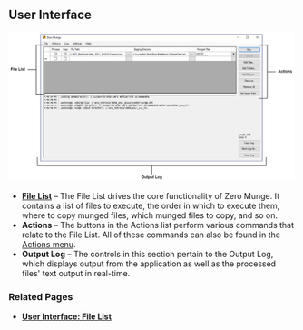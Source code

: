 ## User Interface

![Overview of User Interface](images/ui_overview.png)

- [**File List**](topic_ui_filelist.html) – The File List drives the core functionality of Zero Munge. It contains a list of files to execute, the order in which to execute them, where to copy munged files, which munged files to copy, and so on.
- **Actions** – The buttons in the Actions list perform various commands that relate to the File List. All of these commands can also be found in the [Actions menu](topic_cmd_actions.html).
- **Output Log** – The controls in this section pertain to the Output Log, which displays output from the application as well as the processed files' text output in real-time.

### Related Pages

- [**User Interface: File List**](topic_ui_filelist.html)